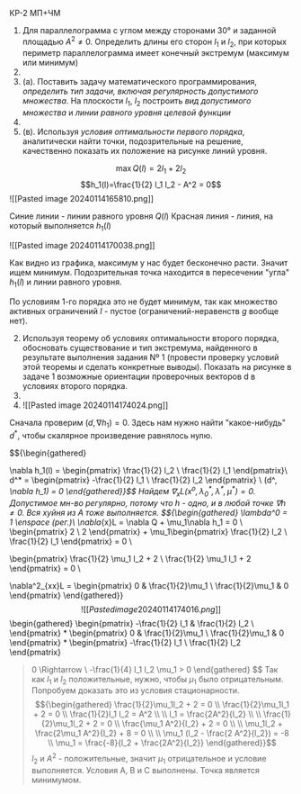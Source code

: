 КР-2 МП+ЧМ
1. Для параллелограмма с углом между сторонами $30°$ и заданной площадью $A^2 \neq 0$. Определить длины его сторон $l_1$ и $l_2$, при которых периметр параллелограмма имеет конечный экстремум (максимум или минимум)
2. 
3. (а). Поставить задачу математического программирования, *определить тип задачи, включая регулярность допустимого множества*. На плоскости $l_1$, $l_2$ построить *вид допустимого множества* и *линии равного уровня целевой функции*
4. 
5. (в). Используя *условия оптимальности первого порядка*, аналитически найти точки, подозрительные на решение, качественно показать их положение на рисунке линий уровня.

$$\max{ Q(l) = 2 l_1 + 2 l_2 }$$
$$h_1(l)=\frac{1}{2} l_1 l_2 - A^2 = 0$$
![[Pasted image 20240114165810.png]]

Синие линии - линии равного уровня $Q(l)$
Красная линия - линия, на который выполняется $h_1(l)$

![[Pasted image 20240114170038.png]]

Как видно из графика, максимум у нас будет бесконечно расти. Значит ищем минимум. Подозрительная точка находится в пересечении "угла" $h_1(l)$ и линии равного уровня.

По условиям 1-го порядка это не будет минимум, так как множество активных ограничений $I$ - пустое (ограничений-неравенств $g$ вообще нет).

 2. Используя теорему об условиях оптимальности второго порядка, обосновать существование и тип экстремума, найденного в результате выполнения задания Nº 1 (провести проверку условий этой теоремы и сделать конкретные выводы). Показать на рисунке в задаче 1 возможные ориентации проверочных векторов d в условиях второго порядка.
 3. 
1. ![[Pasted image 20240114174024.png]]

Сначала проверим $(d, \nabla h_1) = 0$. Здесь нам нужно найти "какое-нибудь" $d^*$, чтобы скалярное произведение равнялось нулю.

$${\begin{gathered}

\nabla h_1(l) = \begin{pmatrix}
   \frac{1}{2} l_2 \\
   \frac{1}{2} l_1
 \end{pmatrix}\\
d^* = \begin{pmatrix}
   -\frac{1}{2} l_1 \\
   \frac{1}{2} l_2
 \end{pmatrix} \\
(d^*, \nabla h_1) = 0
\end{gathered}}$$
Найдем $\nabla_x L(x^o,\lambda_0^*, \lambda^*, \mu^*)=0$. Допустимое мн-во регулярно, потому что $h$ - одно, и в любой точке $\nabla h \neq 0$. Вся хуйня из A тоже выполняется. 
$${\begin{gathered}
\lambda^*_0 = 1 \enspace (рег.)\\
\nabla_{x}L = \nabla Q + \mu_1\nabla h_1 = 0 \\
\begin{pmatrix}
   2 \\
   2
 \end{pmatrix} + \mu_1\begin{pmatrix}
   \frac{1}{2} l_2 \\
   \frac{1}{2} l_1
 \end{pmatrix} = 0 \\ 

\begin{pmatrix}
   \frac{1}{2} \mu_1 l_2 + 2 \\
   \frac{1}{2} \mu_1 l_1 + 2
 \end{pmatrix} = 0 \\ 

\nabla^2_{xx}L = \begin{pmatrix}
   0 & \frac{1}{2}\mu_1 \\
   \frac{1}{2}\mu_1 & 0 
 \end{pmatrix}
\end{gathered}}$$
![[Pasted image 20240114174016.png]]
$$
\begin{gathered}
\begin{pmatrix}
   -\frac{1}{2} l_1 & \frac{1}{2} l_2 \\
 \end{pmatrix}
 *
 \begin{pmatrix}
   0 & \frac{1}{2}\mu_1 \\
   \frac{1}{2}\mu_1 & 0 
 \end{pmatrix}
 *
 \begin{pmatrix}
   -\frac{1}{2} l_1 \\
   \frac{1}{2} l_2
 \end{pmatrix}
 > 0 \Rightarrow \\
 -\frac{1}{4} l_1 l_2 \mu_1 > 0
\end{gathered}
$$
Так как $l_1$ и $l_2$ положительные, нужно, чтобы $\mu_1$ было отрицательным. Попробуем доказать это из условия стационарности.
$${\begin{gathered}
\frac{1}{2}\mu_1l_2 + 2 = 0 \\
\frac{1}{2}\mu_1l_1 + 2 = 0 \\
\frac{1}{2}l_1 l_2 = A^2 \\
\\
l_1 = \frac{2A^2}{l_2} \\
\\
\frac{1}{2}\mu_1l_2 + 2 = 0 \\
\frac{\mu_1 A^2}{l_2} + 2 = 0 \\
\\
\mu_1l_2 + \frac{2\mu_1 A^2}{l_2} + 8 = 0 \\
\\
\mu_1 (l_2 - \frac{2 A^2}{l_2}) = -8 \\
\mu_1 = \frac{-8}{l_2 + \frac{2A^2}{l_2}}
\end{gathered}}$$
$l_2$ и $A^2$ - положительные, значит $\mu_1$ отрицательное и условие выполняется. Условия A, B и C выполнены. Точка является минимумом.
